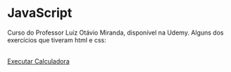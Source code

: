 # JavaScript

Curso do Professor Luíz Otávio Miranda, disponível na Udemy.
Alguns dos exercícios que tiveram html e css:

<br><a href="https://fercastor.github.io/JavaScript-Udemy/aula059/index.html" target="_blank">Executar Calculadora
